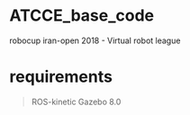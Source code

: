 # ATCCE_base_code #
robocup iran-open 2018 - Virtual robot league

# requirements #
> ROS-kinetic
> Gazebo 8.0
